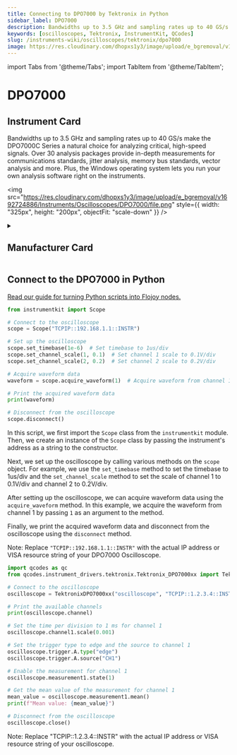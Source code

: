 ```yaml
---
title: Connecting to DPO7000 by Tektronix in Python
sidebar_label: DPO7000
description: Bandwidths up to 3.5 GHz and sampling rates up to 40 GS/s make the DPO7000C Series a natural choice for analyzing critical, high-speed signals. Over 30 analysis packages provide in-depth measurements for communications standards, jitter analysis, memory bus standards, vector analysis and more. Plus, the Windows operating system lets you run your own analysis software right on the instruments.
keywords: [oscilloscopes, Tektronix, InstrumentKit, QCodes]
slug: /instruments-wiki/oscilloscopes/tektronix/dpo7000
image: https://res.cloudinary.com/dhopxs1y3/image/upload/e_bgremoval/v1692724886/Instruments/Oscilloscopes/DPO7000/file.png
---
```


import Tabs from '@theme/Tabs';
import TabItem from '@theme/TabItem';

# DPO7000

## Instrument Card

<div className="flex">

<div>

Bandwidths up to 3.5 GHz and sampling rates up to 40 GS/s make the DPO7000C Series a natural choice for analyzing critical, high-speed signals. Over 30 analysis packages provide in-depth measurements for communications standards, jitter analysis, memory bus standards, vector analysis and more. Plus, the Windows operating system lets you run your own analysis software right on the instruments.

</div>

<img src="https://res.cloudinary.com/dhopxs1y3/image/upload/e_bgremoval/v1692724886/Instruments/Oscilloscopes/DPO7000/file.png" style={{ width: "325px", height: "200px", objectFit: "scale-down" }} />

</div>

<details>
<summary><h2>Manufacturer Card</h2></summary>

<img src="https://res.cloudinary.com/dhopxs1y3/image/upload/e_bgremoval/v1692125954/Instruments/Vendor%20Logos/Tektronix.png" style={{ width: "100%", height: "170px",objectFit: "scale-down" }} />

Tektronix, Inc., historically widely known as Tek, is an American company best known for manufacturing test and measurement devices such as [oscilloscopes](https://en.wikipedia.org/wiki/Oscilloscope), [logic analyzers](https://en.wikipedia.org/wiki/Logic_analyzer), and video and mobile test protocol equipment. <a href="https://www.tek.com/en">Website</a>.

<ul>
  <li>Headquarters: USA</li>
  <li>Yearly Revenue (millions, USD): 5800.0</li>
</ul>
</details>

## Connect to the DPO7000 in Python

[Read our guide for turning Python scripts into Flojoy nodes.](https://docs.flojoy.ai/custom-nodes/creating-custom-node/)
<Tabs>
<TabItem value="InstrumentKit" label="InstrumentKit">


```python
from instrumentkit import Scope

# Connect to the oscilloscope
scope = Scope("TCPIP::192.168.1.1::INSTR")

# Set up the oscilloscope
scope.set_timebase(1e-6)  # Set timebase to 1us/div
scope.set_channel_scale(1, 0.1)  # Set channel 1 scale to 0.1V/div
scope.set_channel_scale(2, 0.2)  # Set channel 2 scale to 0.2V/div

# Acquire waveform data
waveform = scope.acquire_waveform(1)  # Acquire waveform from channel 1

# Print the acquired waveform data
print(waveform)

# Disconnect from the oscilloscope
scope.disconnect()
```

In this script, we first import the `Scope` class from the `instrumentkit` module. Then, we create an instance of the `Scope` class by passing the instrument's address as a string to the constructor.

Next, we set up the oscilloscope by calling various methods on the `scope` object. For example, we use the `set_timebase` method to set the timebase to 1us/div and the `set_channel_scale` method to set the scale of channel 1 to 0.1V/div and channel 2 to 0.2V/div.

After setting up the oscilloscope, we can acquire waveform data using the `acquire_waveform` method. In this example, we acquire the waveform from channel 1 by passing `1` as an argument to the method.

Finally, we print the acquired waveform data and disconnect from the oscilloscope using the `disconnect` method.

Note: Replace `"TCPIP::192.168.1.1::INSTR"` with the actual IP address or VISA resource string of your DPO7000 Oscilloscope.

</TabItem>
<TabItem value="QCodes" label="QCodes">

```python
import qcodes as qc
from qcodes.instrument_drivers.tektronix.Tektronix_DPO7000xx import TektronixDPO7000xx

# Connect to the oscilloscope
oscilloscope = TektronixDPO7000xx("oscilloscope", "TCPIP::1.2.3.4::INSTR")

# Print the available channels
print(oscilloscope.channel)

# Set the time per division to 1 ms for channel 1
oscilloscope.channel1.scale(0.001)

# Set the trigger type to edge and the source to channel 1
oscilloscope.trigger.A.type("edge")
oscilloscope.trigger.A.source("CH1")

# Enable the measurement for channel 1
oscilloscope.measurement1.state(1)

# Get the mean value of the measurement for channel 1
mean_value = oscilloscope.measurement1.mean()
print(f"Mean value: {mean_value}")

# Disconnect from the oscilloscope
oscilloscope.close()
```
Note: Replace "TCPIP::1.2.3.4::INSTR" with the actual IP address or VISA resource string of your oscilloscope.

</TabItem>
</Tabs>